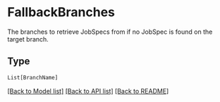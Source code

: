 # FallbackBranches

The branches to retrieve JobSpecs from if no JobSpec is found on the
target branch.


## Type
```python
List[BranchName]
```


[[Back to Model list]](../../README.md#models-v2-link) [[Back to API list]](../../README.md#documentation-for-api-endpoints) [[Back to README]](../../README.md)
